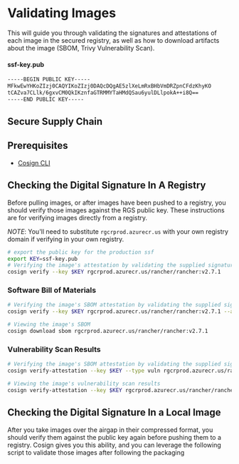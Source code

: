# Validating Images

This will guide you through validating the signatures and attestations of each image in the secured registry, as well as how to download artifacts about the image (SBOM, Trivy Vulnerability Scan).

#### ssf-key.pub
```bash
-----BEGIN PUBLIC KEY-----
MFkwEwYHKoZIzj0CAQYIKoZIzj0DAQcDQgAE5zlXeLmRxBHbVmDRZpnCFdzKhyKO
tCAZva7CLlk/6gxvCM0QkIKznfaGTRMMYTaHMdQSau6yulDLlpokA++i8Q==
-----END PUBLIC KEY-----
```

## Secure Supply Chain 

## Prerequisites

* [Cosign CLI](https://docs.sigstore.dev/cosign/installation/)

## Checking the Digital Signature In A Registry

Before pulling images, or after images have been pushed to a registry, you should verify those images against the RGS public key. These instructions are for verifying images directly from a registry.

*NOTE*: You'll need to substitute `rgcrprod.azurecr.us` with your own registry domain if verifying in your own registry.

```bash
# export the public key for the production ssf
export KEY=ssf-key.pub
# Verifying the image's attestation by validating the supplied signature
cosign verify --key $KEY rgcrprod.azurecr.us/rancher/rancher:v2.7.1
```

### Software Bill of Materials
```bash
# Verifying the image's SBOM attestation by validating the supplied signature
cosign verify --key $KEY rgcrprod.azurecr.us/rancher/rancher:v2.7.1 --attachment sbom

# Viewing the image's SBOM
cosign download sbom rgcrprod.azurecr.us/rancher/rancher:v2.7.1
```

### Vulnerability Scan Results
```bash
# Verifying the image's SBOM attestation by validating the supplied signature
cosign verify-attestation --key $KEY --type vuln rgcrprod.azurecr.us/rancher/rancher:v2.7.1 --type vuln > /dev/null

# Viewing the image's vulnerability scan results
cosign verify-attestation --key $KEY rgcrprod.azurecr.us/rancher/rancher:v2.7.1 --type vuln | jq -r '.payload' | base64 -d | jq
```

## Checking the Digital Signature In a Local Image

After you take images over the airgap in their compressed format, you should verify them against the public key again before pushing them to a registry. Cosign gives you this ability, and you can leverage the following script to validate those images after following the packaging